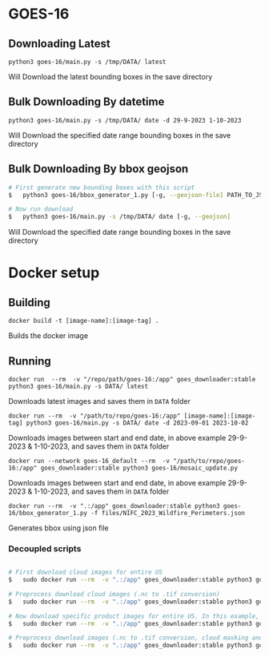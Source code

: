 # GOES-16

## Downloading Latest

```
python3 goes-16/main.py -s /tmp/DATA/ latest
```

Will Download the latest bounding boxes in the save directory


## Bulk Downloading By datetime

```
python3 goes-16/main.py -s /tmp/DATA/ date -d 29-9-2023 1-10-2023
```
Will Download the specified date range bounding boxes in the save directory

## Bulk Downloading By bbox geojson

```bash
# First generate new bounding boxes with this script
$   python3 goes-16/bbox_generator_1.py [-g, --geojson-file] PATH_TO_JSON_FILE

# Now run download
$   python3 goes-16/main.py -s /tmp/DATA/ date [-g, --geojson]
```
Will Download the specified date range bounding boxes in the save directory

# Docker setup
## Building
```
docker build -t [image-name]:[image-tag] .
```
Builds the docker image

## Running
```
docker run  --rm  -v "/repo/path/goes-16:/app" goes_downloader:stable python3 goes-16/main.py -s DATA/ latest
```
Downloads latest images and saves them in `DATA` folder

```
docker run --rm  -v "/path/to/repo/goes-16:/app" [image-name]:[image-tag] python3 goes-16/main.py -s DATA/ date -d 2023-09-01 2023-10-02
```
Downloads images between start and end date, in above example 29-9-2023 & 1-10-2023, and saves them in `DATA` folder


```
docker run --network goes-16_default --rm  -v "/path/to/repo/goes-16:/app" goes_downloader:stable python3 goes-16/mosaic_update.py
```
Downloads images between start and end date, in above example 29-9-2023 & 1-10-2023, and saves them in `DATA` folder

```
docker run --rm  -v ".:/app" goes_downloader:stable python3 goes-16/bbox_generator_1.py -f files/NIFC_2023_Wildfire_Perimeters.json
```
Generates bbox using json file

### Decoupled scripts
```bash

# First download cloud images for entire US
$   sudo docker run --rm  -v ".:/app" goes_downloader:stable python3 goes-16/DOWNLOAD_dated_bbox.py -s /app/DATA/ -p ABI-L2-ACMC

# Preprocess download cloud images (.nc to .tif conversion)
$   sudo docker run --rm  -v ".:/app" goes_downloader:stable python3 goes-16/PREPROCESS_images_bbox.py -s /app/DATA/ -p ABI-L2-ACMC -b ?

# Now download specific product images for entire US. In this example, we are taking ABI-L2-FDCC product
$   sudo docker run --rm  -v ".:/app" goes_downloader:stable python3 goes-16/DOWNLOAD_dated_bbox.py -s /app/DATA/ -p ABI-L2-FDCC

# Preprocess download images (.nc to .tif conversion, cloud masking and filling no-data values)
$   sudo docker run --rm  -v ".:/app" goes_downloader:stable python3 goes-16/PREPROCESS_images_bbox.py -s /app/DATA/ -p ABI-L2-FDCC -b Mask
```